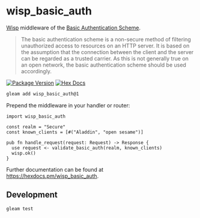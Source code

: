 # wisp_basic_auth

[Wisp][wisp] middleware of the [Basic Authentication Scheme][basicaa].

> The basic authentication scheme is a non-secure method of filtering unauthorized access to resources on an HTTP server. It is based on the assumption that the connection between the client and the server can be regarded as a trusted carrier. As this is not generally true on an open network, the basic authentication scheme should be used accordingly.

[![Package Version](https://img.shields.io/hexpm/v/wisp_basic_auth)](https://hex.pm/packages/wisp_basic_auth)
[![Hex Docs](https://img.shields.io/badge/hex-docs-ffaff3)](https://hexdocs.pm/wisp_basic_auth/)

```sh
gleam add wisp_basic_auth@1
```

Prepend the middleware in your handler or router:

```gleam
import wisp_basic_auth

const realm = "Secure"
const known_clients = [#("Aladdin", "open sesame")]

pub fn handle_request(request: Request) -> Response {
  use request <- validate_basic_auth(realm, known_clients)
  wisp.ok()
}
```

Further documentation can be found at <https://hexdocs.pm/wisp_basic_auth>.

## Development

```sh
gleam test
```

[basicaa]: https://www.w3.org/Protocols/HTTP/1.0/spec.html#BasicAA
[wisp]: https://hex.pm/packages/wisp